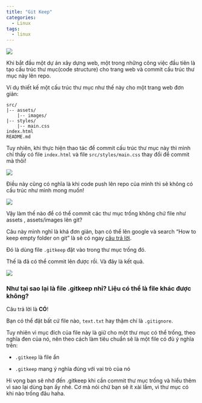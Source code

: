 ```yaml
---
title: "Git Keep"
categories:
  - Linux
tags:
  - linux
---
```


![](/assets/images/2022/06/2022-06-02-gitkeep.webp)



Khi bắt đầu một dự án xây dựng web, một trong những công việc đầu tiên là tạo cấu trúc thư mục(code structure) cho trang web và commit cấu trúc thư mục này lên repo.

Ví dụ thiết kế một cấu trúc thư mục như thế này cho một trang web đơn giản:

```
src/
|-- assets/
    |-- images/
|-- styles/
    |-- main.css
index.html
README.md
```

Tuy nhiên, khi thực hiện thao tác để commit cấu trúc thư mục này thì mình chỉ thấy có file `index.html` và file `src/styles/main.css` thay đổi để commit mà thôi!

![](https://i0.wp.com/beautyoncode.com/wp-content/uploads/2022/06/gitkeep-0.png)

Điều này cũng có nghĩa là khi code push lên repo của mình thì sẽ không có cấu trúc như mình mong muốn!

![](https://i1.wp.com/beautyoncode.com/wp-content/uploads/2022/06/gitkeep-1.png)

Vậy làm thế nào để có thể commit các thư mục trống không chứ file như assets , assets/images lên git?

Câu này mình nghĩ là khá đơn giản, bạn có thể lên google và search “How to keep empty folder on git” là sẽ có ngay [câu trả lời](https://stackoverflow.com/questions/115983/how-can-i-add-a-blank-directory-to-a-git-repository).

Đó là dùng file `.gitkeep` đặt vào trong thư mục trống đó.

Thế là đã có thể commit lên được rồi. Và đây là kết quả.

![](https://i0.wp.com/beautyoncode.com/wp-content/uploads/2022/06/gitkeep-2.png)

### Như tại sao lại là file .gitkeep nhỉ? Liệu có thể là file khác được không?

Câu trả lời là **CÓ**! 

Bạn có thể đặt bất cứ file nào, `text.txt` hay thậm chí là `.gitignore`.

Tuy nhiên vì mục đích của file này là giữ cho một thư mục có thể trống, theo nghĩa đen của nó, nên theo cách làm tiêu chuẩn sẽ là một file có đủ ý nghĩa trên:

-  `.gitkeep` là file ẩn

-  `.gitkeep` mang ý nghĩa đúng với vai trò của nó

Hi vọng bạn sẽ nhớ đến .gitkeep khi cần commit thư mục trống và hiểu thêm vì sao lại dùng bạn ấy nhé. Cơ mà nói chứ bạn sẽ ít xài lắm, vì thư mục có khi nào trống đâu haha.